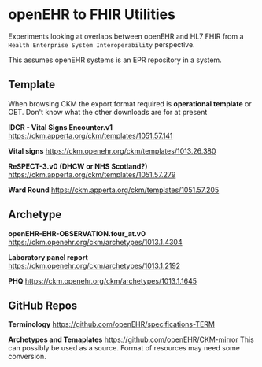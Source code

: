 # openEHR to FHIR Utilities

Experiments looking at overlaps between openEHR and HL7 FHIR from a `Health Enterprise System Interoperability` perspective.

This assumes openEHR systems is an EPR repository in a system.

## Template 

When browsing CKM the export format required is **operational template** or OET.
Don't know what the other downloads are for at present

**IDCR - Vital Signs Encounter.v1** https://ckm.apperta.org/ckm/templates/1051.57.141

**Vital signs** https://ckm.openehr.org/ckm/templates/1013.26.380

**ReSPECT-3.v0 (DHCW or NHS Scotland?)** https://ckm.apperta.org/ckm/templates/1051.57.279

**Ward Round** https://ckm.apperta.org/ckm/templates/1051.57.205

## Archetype

**openEHR-EHR-OBSERVATION.four_at.v0** https://ckm.openehr.org/ckm/archetypes/1013.1.4304

**Laboratory panel report** https://ckm.openehr.org/ckm/archetypes/1013.1.2192

**PHQ** https://ckm.openehr.org/ckm/archetypes/1013.1.1645

## GitHub Repos

**Terminology** https://github.com/openEHR/specifications-TERM

**Archetypes and Temaplates** https://github.com/openEHR/CKM-mirror This can possibly be used as a source. Format of resources may need some conversion.
